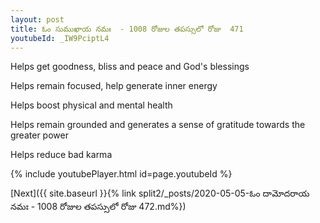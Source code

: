 ```yaml
---
layout: post
title: ఓం సుముఖాయ నమః  - 1008 రోజుల తపస్సులో రోజు  471
youtubeId: _IW9PciptL4
---
```

 
 
Helps get goodness, bliss and peace and God's blessings
 
Helps remain focused, help generate inner energy 
 
Helps boost physical and mental health 
 
Helps remain grounded and generates a sense of gratitude towards the greater power 
 
Helps reduce bad karma
 
 
 
 


{% include youtubePlayer.html id=page.youtubeId %}
 
[Next]({{ site.baseurl }}{% link  split2/_posts/2020-05-05-ఓం దామోదరాయ నమః  - 1008 రోజుల తపస్సులో రోజు  472.md%})
 
